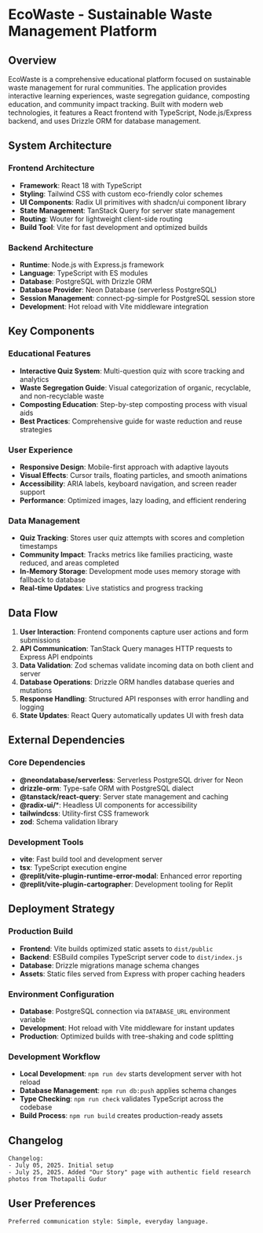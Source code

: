 # EcoWaste - Sustainable Waste Management Platform

## Overview

EcoWaste is a comprehensive educational platform focused on sustainable waste management for rural communities. The application provides interactive learning experiences, waste segregation guidance, composting education, and community impact tracking. Built with modern web technologies, it features a React frontend with TypeScript, Node.js/Express backend, and uses Drizzle ORM for database management.

## System Architecture

### Frontend Architecture
- **Framework**: React 18 with TypeScript
- **Styling**: Tailwind CSS with custom eco-friendly color schemes
- **UI Components**: Radix UI primitives with shadcn/ui component library
- **State Management**: TanStack Query for server state management
- **Routing**: Wouter for lightweight client-side routing
- **Build Tool**: Vite for fast development and optimized builds

### Backend Architecture
- **Runtime**: Node.js with Express.js framework
- **Language**: TypeScript with ES modules
- **Database**: PostgreSQL with Drizzle ORM
- **Database Provider**: Neon Database (serverless PostgreSQL)
- **Session Management**: connect-pg-simple for PostgreSQL session store
- **Development**: Hot reload with Vite middleware integration

## Key Components

### Educational Features
- **Interactive Quiz System**: Multi-question quiz with score tracking and analytics
- **Waste Segregation Guide**: Visual categorization of organic, recyclable, and non-recyclable waste
- **Composting Education**: Step-by-step composting process with visual aids
- **Best Practices**: Comprehensive guide for waste reduction and reuse strategies

### User Experience
- **Responsive Design**: Mobile-first approach with adaptive layouts
- **Visual Effects**: Cursor trails, floating particles, and smooth animations
- **Accessibility**: ARIA labels, keyboard navigation, and screen reader support
- **Performance**: Optimized images, lazy loading, and efficient rendering

### Data Management
- **Quiz Tracking**: Stores user quiz attempts with scores and completion timestamps
- **Community Impact**: Tracks metrics like families practicing, waste reduced, and areas completed
- **In-Memory Storage**: Development mode uses memory storage with fallback to database
- **Real-time Updates**: Live statistics and progress tracking

## Data Flow

1. **User Interaction**: Frontend components capture user actions and form submissions
2. **API Communication**: TanStack Query manages HTTP requests to Express API endpoints
3. **Data Validation**: Zod schemas validate incoming data on both client and server
4. **Database Operations**: Drizzle ORM handles database queries and mutations
5. **Response Handling**: Structured API responses with error handling and logging
6. **State Updates**: React Query automatically updates UI with fresh data

## External Dependencies

### Core Dependencies
- **@neondatabase/serverless**: Serverless PostgreSQL driver for Neon
- **drizzle-orm**: Type-safe ORM with PostgreSQL dialect
- **@tanstack/react-query**: Server state management and caching
- **@radix-ui/***: Headless UI components for accessibility
- **tailwindcss**: Utility-first CSS framework
- **zod**: Schema validation library

### Development Tools
- **vite**: Fast build tool and development server
- **tsx**: TypeScript execution engine
- **@replit/vite-plugin-runtime-error-modal**: Enhanced error reporting
- **@replit/vite-plugin-cartographer**: Development tooling for Replit

## Deployment Strategy

### Production Build
- **Frontend**: Vite builds optimized static assets to `dist/public`
- **Backend**: ESBuild compiles TypeScript server code to `dist/index.js`
- **Database**: Drizzle migrations manage schema changes
- **Assets**: Static files served from Express with proper caching headers

### Environment Configuration
- **Database**: PostgreSQL connection via `DATABASE_URL` environment variable
- **Development**: Hot reload with Vite middleware for instant updates
- **Production**: Optimized builds with tree-shaking and code splitting

### Development Workflow
- **Local Development**: `npm run dev` starts development server with hot reload
- **Database Management**: `npm run db:push` applies schema changes
- **Type Checking**: `npm run check` validates TypeScript across the codebase
- **Build Process**: `npm run build` creates production-ready assets

## Changelog

```
Changelog:
- July 05, 2025. Initial setup
- July 25, 2025. Added "Our Story" page with authentic field research photos from Thotapalli Gudur
```

## User Preferences

```
Preferred communication style: Simple, everyday language.
```